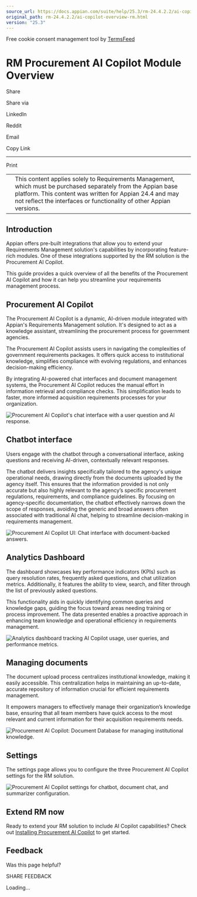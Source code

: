 ```yaml
---
source_url: https://docs.appian.com/suite/help/25.3/rm-24.4.2.2/ai-copilot-overview-rm.html
original_path: rm-24.4.2.2/ai-copilot-overview-rm.html
version: "25.3"
---
```


Free cookie consent management tool by [TermsFeed](https://www.termsfeed.com/)

# RM Procurement AI Copilot Module Overview

Share

Share via

LinkedIn

Reddit

Email

Copy Link

* * *

Print

<table><tbody><tr><td><i class="fa fa-check-square-o" aria-hidden="true"></i></td><td>This content applies solely to Requirements Management, which must be purchased separately from the Appian base platform. This content was written for Appian 24.4 and may not reflect the interfaces or functionality of other Appian versions.</td></tr></tbody></table>

## Introduction

Appian offers pre-built integrations that allow you to extend your Requirements Management solution's capabilities by incorporating feature-rich modules. One of these integrations supported by the RM solution is the Procurement AI Copilot.

This guide provides a quick overview of all the benefits of the Procurement AI Copilot and how it can help you streamline your requirements management process.

## Procurement AI Copilot

The Procurement AI Copilot is a dynamic, AI-driven module integrated with Appian's Requirements Management solution. It's designed to act as a knowledge assistant, streamlining the procurement process for government agencies.

The Procurement AI Copilot assists users in navigating the complexities of government requirements packages. It offers quick access to institutional knowledge, simplifies compliance with evolving regulations, and enhances decision-making efficiency.

By integrating AI-powered chat interfaces and document management systems, the Procurement AI Copilot reduces the manual effort in information retrieval and compliance checks. This simplification leads to faster, more informed acquisition requirements processes for your organization.

![Procurement AI Copilot's chat interface with a user question and AI response.](images/leverages_ai.png)

## Chatbot interface

Users engage with the chatbot through a conversational interface, asking questions and receiving AI-driven, contextually relevant responses.

The chatbot delivers insights specifically tailored to the agency's unique operational needs, drawing directly from the documents uploaded by the agency itself. This ensures that the information provided is not only accurate but also highly relevant to the agency’s specific procurement regulations, requirements, and compliance guidelines. By focusing on agency-specific documentation, the chatbot effectively narrows down the scope of responses, avoiding the generic and broad answers often associated with traditional AI chat, helping to streamline decision-making in requirements management.

![Procurement AI Copilot UI: Chat interface with document-backed answers.](images/chatbot_interface.png)

## Analytics Dashboard

The dashboard showcases key performance indicators (KPIs) such as query resolution rates, frequently asked questions, and chat utilization metrics. Additionally, it features the ability to view, search, and filter through the list of previously asked questions.

This functionality aids in quickly identifying common queries and knowledge gaps, guiding the focus toward areas needing training or process improvement. The data presented enables a proactive approach in enhancing team knowledge and operational efficiency in requirements management.

![Analytics dashboard tracking AI Copilot usage, user queries, and performance metrics.](images/dashboard_analytics.png)

## Managing documents

The document upload process centralizes institutional knowledge, making it easily accessible. This centralization helps in maintaining an up-to-date, accurate repository of information crucial for efficient requirements management.

It empowers managers to effectively manage their organization’s knowledge base, ensuring that all team members have quick access to the most relevant and current information for their acquisition requirements needs.

![Procurement AI Copilot: Document Database for managing institutional knowledge.](images/managing_documents.png)

## Settings

The settings page allows you to configure the three Procurement AI Copilot settings for the RM solution.

![Procurement AI Copilot settings for chatbot, document chat, and summarizer configuration.](images/settings.png)

## Extend RM now

Ready to extend your RM solution to include AI Copilot capabilities? Check out [Installing Procurement AI Copilot](installing-ai-copilot-rm.html) to get started.

## Feedback

Was this page helpful?

SHARE FEEDBACK

Loading...